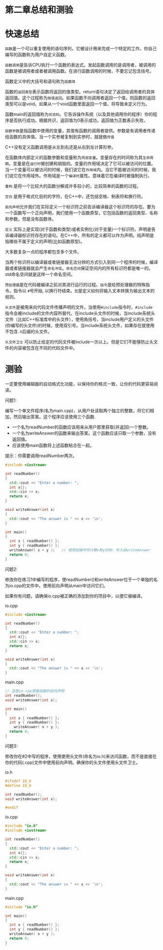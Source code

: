 # 第二章总结和测验



# 快速总结

`函数`是一个可以重复使用的语句序列，它被设计用来完成一个特定的工作。你自己编写的函数称为用户自定义函数。

`函数调用`是告诉CPU执行一个函数的表达式。发起函数调用的是调用者，被调用的函数是被调用者或者被调用函数。在进行函数调用的时候，不要忘记包含括号。

函数定义中的大括号和语句称为`函数体`

函数的`返回类型`表示函数将返回的值类型。return语句决定了返回给调用者的具体返回值。这个过程称为`按值返回`。如果函数不向调用者返回一个值，则函数的返回类型可以是void。如果从一个void函数里面返回一个值，将导致未定义行为。

函数main的返回值称为`状态码`。它告诉操作系统（以及其他调用你的程序）你的程序是否执行成功。根据共识，返回值为0表示成功，返回值为正数表示失败。

`函数参数`是指函数中使用的变量，其值有函数的调用者提供。参数是有调用者传递给函数的具体值。当一个实参被复制到实参时，就就做`传值`

C++没有定义函数调用是从左到右还是从右到左计算形参。

在函数体内部定义的函数参数和变量称为`局部变量`。变量存在的时间称为其`生命周期`。变量是在`运行时`被创建和销毁的。变量的作用域决定了它可以被访问的位置。当一个变量可以被访问的时候，我们说它在`作用域`内。当它不能被访问的时候，我们说它在作用域外。作用域是一个`编译时`属性。意味着它在编译时被强制执行。

`重构` 是将一个比较大的函数分解成许多较小的，比较简单的函数的过程。

`空白` 是用于格式化目的的字符，在C++中，还包括空格、制表符和换行符。

`前向声明`允许我们在实际定义一个标识符之前告诉编译器这个标识符的存在。要为一个函数写一个正向声明，我们使用一个函数原型，它包括函数的返回类型、名称和参数，但是没有函数体。

`定义` 实际上是实现(对于函数和类型)或者实例化(对于变量)一个标识符。声明是告诉编译器标识符存在的语句。在C++中，所有的定义都可以作为声明。纯声明是指哪些不属于定义的声明(比如函数原型)。

大多数复杂一点的程序都包含多个文件。

当两个标识符以编译器或者链接器无法分辨的方式引入到同一个程序的时候，编译器或者链接器就会产生`命名冲突`。`命名空间`保证空间内的所有标识符都是唯一的。std命名空间就是这样一个命名空间。

`预处理器`是在代码被编译之前对其进行运行的过程。`指令`是给预处理器的特殊指令。指令以 `#`号开始, 以换行符结束。`宏`是定义如何将输入文本转换为输出文本的规则。

`头文件`是被用来向代码文件传播声明的文件。当使用`#include`指令时，`#include` 指令会被include的文件内容所替代。在include头文件的时候，当include系统头文件（比如C++标准库中的头文件），使用角括号，当include用户定义的头文件(你编写的头文件)的时候，使用双引号。当include系统头文件，如果存在就使用不包含`.h`后缀的头文件。

`头文件卫士` 可以防止给定的代码文件被include一次以上。但是它们不能够防止头文件的内容被包含在不同的代码文件中。

# 测验

一定要使用编辑器的自动格式化功能，以保持你的格式一致，让你的代码更容易阅读。

问题1:

编写一个单文件程序(名为main.cpp)，从用户处读取两个独立的整数，将它们相加，然后输出答案。这个程序应该使用三个函数.

- 一个名为readNumber的函数应该用来从用户那里获取(并返回)一个整数。
- 一个名为writeAnswer的函数来输出答案。这个函数应该只取一个参数，没有返回值。
- 应该使用main函数将上述函数粘合在一起。

提示：你需要调用readNumber两次。

```c++
#include <iostream>

int readNumber()
{
  std::cout << "Enter a number: ";
  int x{};
  std::cin >> x;
  return x;
}

void writeAnswer(int x)
{
  std::cout << "The answer is " << x << '\n';
}

int main()
{
  int x { readNumber() };
  int y { readNumber() };
  writeAnswer( x + y );   // 使用加操作符计算x和y的和，传入给writeAnswer
  return 0;
}
```

问题2:

修改你在练习1中编写的程序，使readNumber()和writeAnswer位于一个单独的名为io.cpp的文件中。使用前向声明从main中访问它们。

如果你有问题，请确保io.cpp被正确的添加到你的项目中，以便它被编译。

io.cpp

```c++
#include <iostream>

int readNumber()
{
  std::cout << "Enter a number: ";
  int x{};
  std::cin >> x;
  return x;
}

void writeAnswer(int x)
{
  std::cout << "The answer is " << x << '\n';
}
```

main.cpp

```c++
// 这是io.cpp里面函数的前向声明
int readNumber();
void writeAnswer(int x);

int main()
{
  int x { readNumber() };
  int y { readNumber() };
 	writeAnswer( x + y );
  return 0;
}
```

问题3:

修改你在#2中写的程序，使用使用头文件(命名为io.h)来访问函数，而不是直接在你的代码(.cpp)文件中使用前向声明。确保你的头文件使用头文件卫士。

io.h

```c++
#ifndef IO_H
#define IO_H

int readNumber();
void writeAnswer(int x);

#endif
```

io.cpp

```c++
#include "io.h"
#include <iostream>

int readNumber()
{
  std::cout << "Enter a number: ";
  int x{};
  std::cin >> x;
  return x;
}

void writeAnswer(int x)
{
  std::cout << "The answer is " << x << '\n';
}
```

main.cpp

```c++
#include "io.h"

int main()
{
  int x { readNumber() };
  int y { readNumber() };
  writeAnswer( x + y );
  return 0;
}
```

